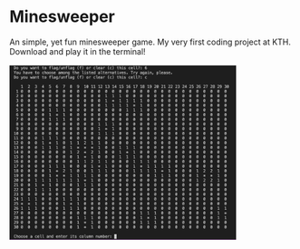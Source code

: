 # Minesweeper
An simple, yet fun minesweeper game. My very first coding project at KTH. Download and play it in the terminal!

<img
  src="/Minesweeper.png"
  alt="Minesweeper"
  style="width:400px; padding-top:2px;">
